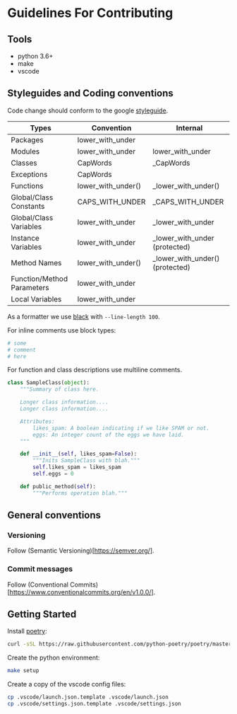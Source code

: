 # Guidelines For Contributing

## Tools

* python 3.6+
* make
* vscode

## Styleguides and Coding conventions

Code change should conform to the google [styleguide](https://github.com/google/styleguide/blob/gh-pages/pyguide.md).

| Types                      | Convention         | Internal                         |
| -------------------------- | ------------------ | -------------------------------- |
| Packages                   | lower_with_under   |                                  |
| Modules                    | lower_with_under   | lower_with_under                 |
| Classes                    | CapWords           | \_CapWords                       |
| Exceptions                 | CapWords           |                                  |
| Functions                  | lower_with_under() | \_lower_with_under()             |
| Global/Class Constants     | CAPS_WITH_UNDER    | \_CAPS_WITH_UNDER                |
| Global/Class Variables     | lower_with_under   | \_lower_with_under               |
| Instance Variables         | lower_with_under   | \_lower_with_under (protected)   |
| Method Names               | lower_with_under() | \_lower_with_under() (protected) |
| Function/Method Parameters | lower_with_under   |                                  |
| Local Variables            | lower_with_under   |                                  |

As a formatter we use [black](https://github.com/psf/black) with `--line-length 100`.

For inline comments use block types:

```python
# some
# comment 
# here
```

For function and class descriptions use multiline comments.

```python
class SampleClass(object):
    """Summary of class here.

    Longer class information....
    Longer class information....

    Attributes:
        likes_spam: A boolean indicating if we like SPAM or not.
        eggs: An integer count of the eggs we have laid.
    """

    def __init__(self, likes_spam=False):
        """Inits SampleClass with blah."""
        self.likes_spam = likes_spam
        self.eggs = 0

    def public_method(self):
        """Performs operation blah."""
```

## General conventions

### Versioning

Follow (Semantic Versioning)[https://semver.org/].

### Commit messages

Follow (Conventional Commits)[https://www.conventionalcommits.org/en/v1.0.0/].

## Getting Started

Install [poetry](https://python-poetry.org/docs/):

```bash
curl -sSL https://raw.githubusercontent.com/python-poetry/poetry/master/get-poetry.py | python
```

Create the python environment:

```bash
make setup
```

Create a copy of the vscode config files:

```bash
cp .vscode/launch.json.template .vscode/launch.json
cp .vscode/settings.json.template .vscode/settings.json
```
